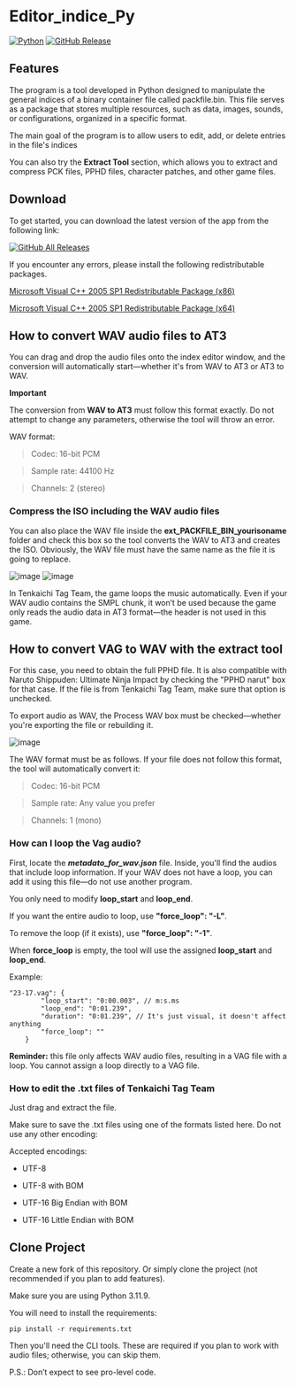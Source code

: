 ﻿# Editor_indice_Py

[![Python](https://img.shields.io/badge/Python-3.11.9-blue)](https://www.python.org/downloads/release/python-3119/)
[![GitHub Release](https://img.shields.io/github/v/release/kastomd/Editor_indice_Py)](https://github.com/kastomd/Editor_indice_Py/releases/latest)

## Features
The program is a tool developed in Python designed to manipulate the general indices of a binary container file called packfile.bin. This file serves as a package that stores multiple resources, such as data, images, sounds, or configurations, organized in a specific format.

The main goal of the program is to allow users to edit, add, or delete entries in the file's indices

You can also try the **Extract Tool** section, which allows you to extract and compress PCK files, PPHD files, character patches, and other game files.

## Download
To get started, you can download the latest version of the app from the following link:

[![GitHub All Releases](https://img.shields.io/github/v/release/kastomd/Editor_indice_Py?style=for-the-badge)](https://github.com/kastomd/Editor_indice_Py/releases/latest)

If you encounter any errors, please install the following redistributable packages.

[Microsoft Visual C++ 2005 SP1 Redistributable Package (x86)](https://www.microsoft.com/en-us/download/details.aspx?id=26347)

[Microsoft Visual C++ 2005 SP1 Redistributable Package (x64)](https://www.microsoft.com/en-us/download/details.aspx?id=26347)

## How to convert WAV audio files to AT3

You can drag and drop the audio files onto the index editor window, and the conversion will automatically start—whether it's from WAV to AT3 or AT3 to WAV.

**Important**

The conversion from **WAV to AT3** must follow this format exactly. Do not attempt to change any parameters, otherwise the tool will throw an error.

WAV format:

> Codec: 16-bit PCM

> Sample rate: 44100 Hz

> Channels: 2 (stereo)

### Compress the ISO including the WAV audio files

You can also place the WAV file inside the **ext_PACKFILE_BIN_yourisoname** folder and check this box so the tool converts the WAV to AT3 and creates the ISO.
Obviously, the WAV file must have the same name as the file it is going to replace.

![image](https://github.com/user-attachments/assets/975d571c-347c-49b0-ad80-fb90f3c39524)
![image](https://github.com/user-attachments/assets/7629b050-cea0-4f3d-8152-43a0d22ff208)

In Tenkaichi Tag Team, the game loops the music automatically. Even if your WAV audio contains the SMPL chunk, it won’t be used because the game only reads the audio data in AT3 format—the header is not used in this game.

## How to convert VAG to WAV with the extract tool

For this case, you need to obtain the full PPHD file. It is also compatible with Naruto Shippuden: Ultimate Ninja Impact by checking the "PPHD narut" box for that case. If the file is from Tenkaichi Tag Team, make sure that option is unchecked.

To export audio as WAV, the Process WAV box must be checked—whether you're exporting the file or rebuilding it.

![image](https://github.com/user-attachments/assets/7b757ad8-071a-4de5-886d-51402769d847)

The WAV format must be as follows.
If your file does not follow this format, the tool will automatically convert it:

> Codec: 16-bit PCM

> Sample rate: Any value you prefer

> Channels: 1 (mono)

### How can I loop the Vag audio?

First, locate the ***metadato_for_wav.json*** file. Inside, you'll find the audios that include loop information.
If your WAV does not have a loop, you can add it using this file—do not use another program.

You only need to modify **loop_start** and **loop_end**.

If you want the entire audio to loop, use **"force_loop": "-L"**.

To remove the loop (if it exists), use **"force_loop": "-1"**.

When **force_loop** is empty, the tool will use the assigned **loop_start** and **loop_end**.

Example:

```
"23-17.vag": {
        "loop_start": "0:00.003", // m:s.ms
        "loop_end": "0:01.239",
        "duration": "0:01.239", // It's just visual, it doesn't affect anything
        "force_loop": ""
    }
```
**Reminder:** this file only affects WAV audio files, resulting in a VAG file with a loop. You cannot assign a loop directly to a VAG file.

### How to edit the .txt files of Tenkaichi Tag Team

Just drag and extract the file.

Make sure to save the .txt files using one of the formats listed here. Do not use any other encoding:

Accepted encodings:

- UTF-8

- UTF-8 with BOM

- UTF-16 Big Endian with BOM

- UTF-16 Little Endian with BOM

## Clone Project

Create a new fork of this repository.
Or simply clone the project (not recommended if you plan to add features).

Make sure you are using Python 3.11.9.

You will need to install the requirements:

```
pip install -r requirements.txt
```

Then you'll need the CLI tools.
These are required if you plan to work with audio files; otherwise, you can skip them.

P.S.: Don’t expect to see pro-level code.
